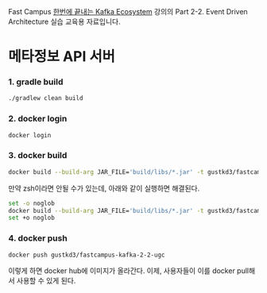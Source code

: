 Fast Campus [한번에 끝내는 Kafka Ecosystem](https://fastcampus.co.kr/dev_online_newkafka) 강의의 Part 2-2. Event Driven Architecture 실습 교육용 자료입니다.

# 메타정보 API 서버

### 1. gradle build
```sh
./gradlew clean build
```

### 2. docker login
```sh
docker login
```

### 3. docker build
```sh
docker build --build-arg JAR_FILE='build/libs/*.jar' -t gustkd3/fastcampus-kafka-2-2-ugc .
```

만약 zsh이라면 안될 수가 있는데, 아래와 같이 실행하면 해결된다.
```zsh
set -o noglob
docker build --build-arg JAR_FILE='build/libs/*.jar' -t gustkd3/fastcampus-kafka-2-2-ugc .
set +o noglob
```

### 4. docker push
```
docker push gustkd3/fastcampus-kafka-2-2-ugc
```

이렇게 하면 docker hub에 이미지가 올라간다.
이제, 사용자들이 이를 docker pull해서 사용할 수 있게 된다.
